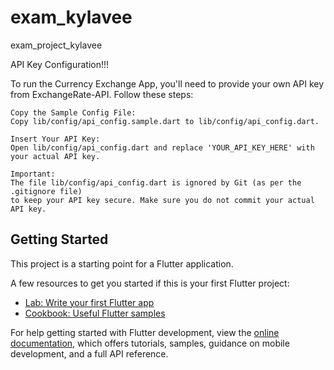 # exam_kylavee

exam_project_kylavee

API Key Configuration!!!

To run the Currency Exchange App, you'll need to provide your own API key from ExchangeRate-API. Follow these steps:

    Copy the Sample Config File:
    Copy lib/config/api_config.sample.dart to lib/config/api_config.dart.

    Insert Your API Key:
    Open lib/config/api_config.dart and replace 'YOUR_API_KEY_HERE' with your actual API key.

    Important:
    The file lib/config/api_config.dart is ignored by Git (as per the .gitignore file) 
    to keep your API key secure. Make sure you do not commit your actual API key.

## Getting Started

This project is a starting point for a Flutter application.

A few resources to get you started if this is your first Flutter project:

- [Lab: Write your first Flutter app](https://docs.flutter.dev/get-started/codelab)
- [Cookbook: Useful Flutter samples](https://docs.flutter.dev/cookbook)

For help getting started with Flutter development, view the
[online documentation](https://docs.flutter.dev/), which offers tutorials,
samples, guidance on mobile development, and a full API reference.
